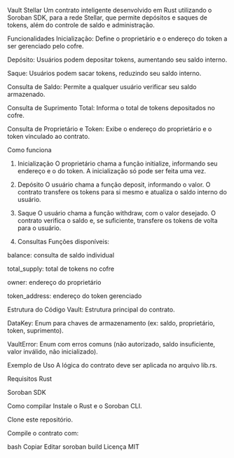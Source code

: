 Vault Stellar
Um contrato inteligente desenvolvido em Rust utilizando o Soroban SDK, para a rede Stellar, que permite depósitos e saques de tokens, além do controle de saldo e administração.

Funcionalidades
Inicialização: Define o proprietário e o endereço do token a ser gerenciado pelo cofre.

Depósito: Usuários podem depositar tokens, aumentando seu saldo interno.

Saque: Usuários podem sacar tokens, reduzindo seu saldo interno.

Consulta de Saldo: Permite a qualquer usuário verificar seu saldo armazenado.

Consulta de Suprimento Total: Informa o total de tokens depositados no cofre.

Consulta de Proprietário e Token: Exibe o endereço do proprietário e o token vinculado ao contrato.

Como funciona
1. Inicialização
O proprietário chama a função initialize, informando seu endereço e o do token. A inicialização só pode ser feita uma vez.

2. Depósito
O usuário chama a função deposit, informando o valor. O contrato transfere os tokens para si mesmo e atualiza o saldo interno do usuário.

3. Saque
O usuário chama a função withdraw, com o valor desejado. O contrato verifica o saldo e, se suficiente, transfere os tokens de volta para o usuário.

4. Consultas
Funções disponíveis:

balance: consulta de saldo individual

total_supply: total de tokens no cofre

owner: endereço do proprietário

token_address: endereço do token gerenciado

Estrutura do Código
Vault: Estrutura principal do contrato.

DataKey: Enum para chaves de armazenamento (ex: saldo, proprietário, token, suprimento).

VaultError: Enum com erros comuns (não autorizado, saldo insuficiente, valor inválido, não inicializado).

Exemplo de Uso
A lógica do contrato deve ser aplicada no arquivo lib.rs.

Requisitos
Rust

Soroban SDK

Como compilar
Instale o Rust e o Soroban CLI.

Clone este repositório.

Compile o contrato com:

bash
Copiar
Editar
soroban build
Licença
MIT

